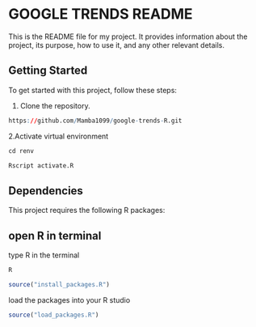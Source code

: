 
# GOOGLE TRENDS README

This is the README file for my project. It provides information about the project, its purpose, how to use it, and any other relevant details.

## Getting Started

To get started with this project, follow these steps:

1. Clone the repository.
```R
https://github.com/Mamba1099/google-trends-R.git
```
2.Activate virtual environment
```R
cd renv
```
```R
Rscript activate.R
```

## Dependencies
This project requires the following R packages:

## open R in terminal
type R in the terminal
```R
R
```
```R
source("install_packages.R")
```
load the packages into your R studio
```R
source("load_packages.R")
```
